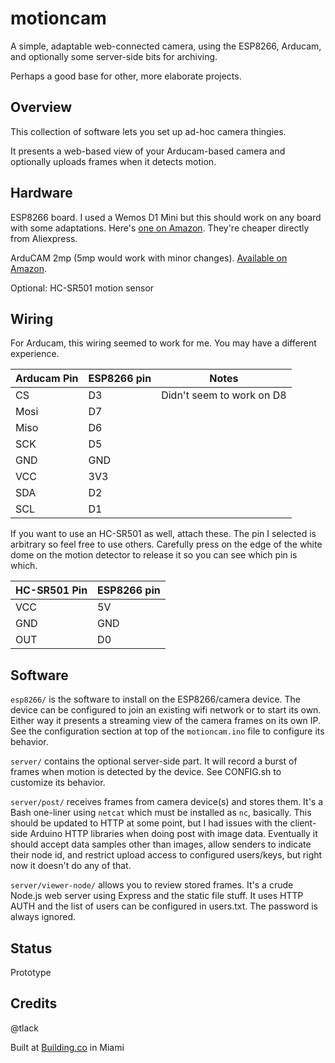 motioncam
=========

A simple, adaptable web-connected camera, using the ESP8266, Arducam, and
optionally some server-side bits for archiving.

Perhaps a good base for other, more elaborate projects.

Overview
--------

This collection of software lets you set up ad-hoc camera thingies.

It presents a web-based view of your Arducam-based camera and optionally
uploads frames when it detects motion.

Hardware
--------

ESP8266 board. I used a Wemos D1 Mini but this should work on any board with some adaptations.
Here's [one on Amazon](https://www.amazon.com/Winson-eseller-D1-mini-V2-development/dp/B01GFAO6VW/).
They're cheaper directly from Aliexpress.

ArduCAM 2mp (5mp would work with minor changes). [Available on
Amazon](https://www.amazon.com/Arducam-Module-Megapixels-Arduino-Mega2560/dp/B012UXNDOY/).

Optional: HC-SR501 motion sensor

Wiring
------

For Arducam, this wiring seemed to work for me. You may have a different
experience.

Arducam Pin | ESP8266 pin | Notes
------------|-------------|------
CS | D3 | Didn't seem to work on D8
Mosi | D7 | 
Miso | D6 | 
SCK | D5 | 
GND | GND | 
VCC | 3V3 | 
SDA | D2 | 
SCL | D1 |

If you want to use an HC-SR501 as well, attach these. The pin I selected is
arbitrary so feel free to use others. Carefully press on the edge of the white
dome on the motion detector to release it so you can see which pin is which.

HC-SR501 Pin | ESP8266 pin 
-------------|------------
VCC | 5V | Apparently some are 3V instead of 5V 
GND | GND | 
OUT | D0 |


Software
--------

`esp8266/` is the software to install on the ESP8266/camera device. The device
can be configured to join an existing wifi network or to start its own. Either
way it presents a streaming view of the camera frames on its own IP. See the
configuration section at top of the `motioncam.ino` file to configure its
behavior.

`server/` contains the optional server-side part. It will record a burst of frames
when motion is detected by the device. See CONFIG.sh to customize its behavior.

`server/post/` receives frames from camera device(s) and stores them. It's a
Bash one-liner using `netcat` which must be installed as `nc`, basically.  This
should be updated to HTTP at some point, but I had issues with the client-side
Arduino HTTP libraries when doing post with image data. Eventually it should
accept data samples other than images, allow senders to indicate their node id,
and restrict upload access to configured users/keys, but right now it doesn't
do any of that.

`server/viewer-node/` allows you to review stored frames. It's a crude Node.js
web server using Express and the static file stuff. It uses HTTP AUTH and the
list of users can be configured in users.txt.  The password is always ignored.

Status
------

Prototype

Credits
-------

@tlack

Built at [Building.co](http://building.co) in Miami

